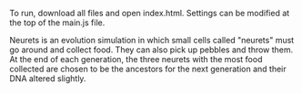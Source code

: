 To run, download all files and open index.html.
Settings can be modified at the top of the main.js file.

Neurets is an evolution simulation in which small cells called "neurets" must go around and collect food. They can also pick up pebbles and throw them. At the end of each generation, the three neurets with the most food collected are chosen to be the ancestors for the next generation and their DNA altered slightly.
